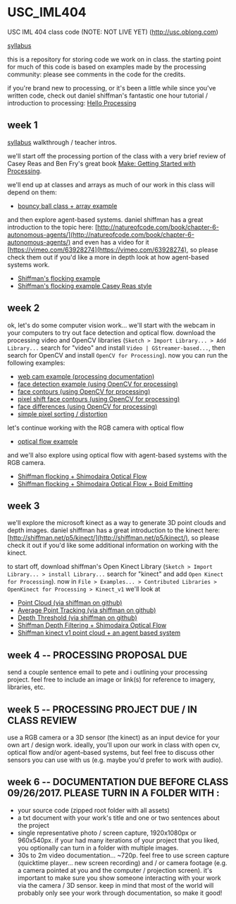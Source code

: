 # USC_IML404
USC IML 404 class code (NOTE: NOT LIVE YET) (http://usc.oblong.com)

[syllabus](https://github.com/johnbcarpenter/USC_IML404/tree/master/IML404_syllabus_FALL2017.pdf)

this is a repository for storing code we work on in class. the starting point for much of this code is based on examples made by the processing community: please see comments in the code for the credits.

if you're brand new to processing, or it's been a little while since you've written code, check out daniel shiffman's fantastic one hour tutorial / introduction to processing: [Hello Processing](http://hello.processing.org)

## week 1

[syllabus](https://github.com/johnbcarpenter/USC_IML404/tree/master/IML404_syllabus_FALL2017.pdf) walkthrough / teacher intros.

we'll start off the processing portion of the class with a very brief review of Casey Reas and Ben Fry's great book [Make: Getting Started with Processing](http://shop.oreilly.com/product/0636920000570.do). 

we'll end up at classes and arrays as much of our work in this class will depend on them:

- [bouncy ball class + array example](https://github.com/johnbcarpenter/USC_IML404/tree/master/AGENTS/bouncy_balls)

and then explore agent-based systems.  daniel shiffman has a great introduction to the topic here: [http://natureofcode.com/book/chapter-6-autonomous-agents/](http://natureofcode.com/book/chapter-6-autonomous-agents/) and even has a video for it [https://vimeo.com/63928274](https://vimeo.com/63928274), so please check them out if you'd like a more in depth look at how agent-based systems work. 

- [Shiffman's flocking example](https://github.com/shiffman/The-Nature-of-Code-Examples/tree/master/chp06_agents/NOC_6_09_Flocking)
- [Shiffman's flocking example Casey Reas style](https://github.com/johnbcarpenter/USC_IML404/tree/master/AGENTS/NOC_6_09_Flocking_Reas)

## week 2

ok, let's do some computer vision work... we'll start with the webcam in your computers to try out face detection and optical flow.  download the processing video and OpenCV libraries (`Sketch > Import Library... > Add Library...` search for "video" and install `Video | GStreamer-based...`, then search for OpenCV and install `OpenCV for Processing`).  now you can run the following examples: 

- [web cam example (processing documentation)](https://github.com/johnbcarpenter/USC_IML404/tree/master/RGB_CAMERA/Webcam)
- [face detection example (using OpenCV for processing)](https://github.com/johnbcarpenter/USC_IML404/tree/master/RGB_CAMERA/FaceDetection)
- [face contours (using OpenCV for processing)](https://github.com/johnbcarpenter/USC_IML404/tree/master/RGB_CAMERA/ContourUpdate)
- [pixel shift face contours (using OpenCV for processing)](https://github.com/johnbcarpenter/USC_IML404/tree/master/RGB_CAMERA/ContourUpdateDistort)
- [face differences (using OpenCV for processing)](https://github.com/johnbcarpenter/USC_IML404/tree/master/RGB_CAMERA/FaceDiff)
- [simple pixel sorting / distortion](https://github.com/johnbcarpenter/USC_IML404/tree/master/RGB_CAMERA/WebcamReordering_01)

let's continue working with the RGB camera with optical flow

- [optical flow example](https://github.com/johnbcarpenter/USC_IML404/tree/master/RGB_CAMERA/OpticalFlow)

and we'll also explore using optical flow with agent-based systems with the RGB camera. 

- [Shiffman flocking + Shimodaira Optical Flow](https://github.com/johnbcarpenter/USC_IML404/tree/master/AGENTS/Flocking_OpticalFlow)
- [Shiffman flocking + Shimodaira Optical Flow + Boid Emitting](https://github.com/johnbcarpenter/USC_IML404/tree/master/AGENTS/BoidEmit_OpticalFlow)

## week 3

we'll explore the microsoft kinect as a way to generate 3D point clouds and depth images. daniel shiffman has a great introduction to the kinect here: [http://shiffman.net/p5/kinect/](http://shiffman.net/p5/kinect/), so please check it out if you'd like some additional information on working with the kinect.

to start off, download shiffman's Open Kinect Library (`Sketch > Import Library... > install Library...` search for "kinect" and add `Open Kinect for Processing`).  now in `File > Examples... > Contributed Libraries > OpenKinect for Processing > Kinect_v1` we'll look at 

- [Point Cloud (via shiffman on github)](https://github.com/shiffman/OpenKinect-for-Processing/tree/master/OpenKinect-Processing/examples/Kinect_v1/PointCloud)
- [Average Point Tracking (via shiffman on github)](https://github.com/shiffman/OpenKinect-for-Processing/tree/master/OpenKinect-Processing/examples/Kinect_v1/AveragePointTracking)
- [Depth Threshold (via shiffman on github)](https://github.com/shiffman/OpenKinect-for-Processing/tree/master/OpenKinect-Processing/examples/Kinect_v1/DepthThreshold)
- [Shiffman Depth Filtering + Shimodaira Optical Flow](https://github.com/johnbcarpenter/USC_IML404/tree/master/KINECT/DepthThresholdOpticalFlow)
- [Shiffman kinect v1 point cloud + an agent based system](https://github.com/johnbcarpenter/USC_IML404/tree/master/KINECT/PointCloud_AgentSystem)

## week 4 -- PROCESSING PROPOSAL DUE 

send a couple sentence email to pete and i outlining your processing project.  feel free to include an image or link(s) for reference to imagery, libraries, etc.

## week 5 -- PROCESSING PROJECT DUE / IN CLASS REVIEW 

use a RGB camera or a 3D sensor (the kinect) as an input device for your own art / design work. ideally, you'll upon our work in class with open cv, optical flow and/or agent–based systems, but feel free to discuss other sensors you can use with us (e.g. maybe you'd prefer to work with audio).

## week 6 -- DOCUMENTATION DUE BEFORE CLASS 09/26/2017.  PLEASE TURN IN A FOLDER WITH :

- your source code (zipped root folder with all assets)
- a txt document with your work's title and one or two sentences about the project 
- single representative photo / screen capture, 1920x1080px or 960x540px. if your had many iterations of your project that you liked, you optionally can turn in a folder with multiple images.
- 30s to 2m video documentation... ~720p. feel free to use screen capture (quicktime player... new screen recording) and / or camera footage (e.g. a camera pointed at you and the computer / projection screen). it's important to make sure you show someone interacting with your work via the camera / 3D sensor. keep in mind that most of the world will probably only see your work through documentation, so make it good! 
